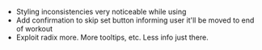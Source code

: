 
- Styling inconsistencies very noticeable while using
- Add confirmation to skip set button informing user it'll be moved to end of workout
- Exploit radix more. More tooltips, etc. Less info just there.


